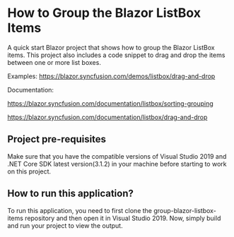 # How to Group the Blazor ListBox Items

A quick start Blazor project that shows how to group the Blazor ListBox items. This project also includes a code snippet to drag and drop the items between one or more list boxes.

Examples: https://blazor.syncfusion.com/demos/listbox/drag-and-drop

Documentation: 
 
https://blazor.syncfusion.com/documentation/listbox/sorting-grouping

https://blazor.syncfusion.com/documentation/listbox/drag-and-drop


## Project pre-requisites
Make sure that you have the compatible versions of Visual Studio 2019 and .NET Core SDK latest version(3.1.2) in your machine before starting to work on this project.

## How to run this application?
To run this application, you need to first clone the group-blazor-listbox-items repository and then open it in Visual Studio 2019. Now, simply build and run your project to view the output.


